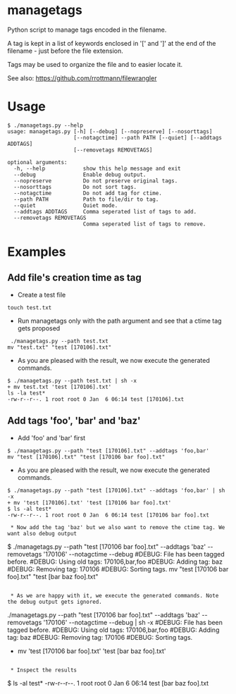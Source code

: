 # managetags
Python script to manage tags encoded in the filename.

A tag is kept in a list of keywords enclosed in '[' and ']'
at the end of the filename - just before the file extension.

Tags may be used to organize the file and to easier locate it.

See also: https://github.com/rrottmann/filewrangler

# Usage

~~~
$ ./managetags.py --help
usage: managetags.py [-h] [--debug] [--nopreserve] [--nosorttags]
                     [--notagctime] --path PATH [--quiet] [--addtags ADDTAGS]
                     [--removetags REMOVETAGS]

optional arguments:
  -h, --help            show this help message and exit
  --debug               Enable debug output.
  --nopreserve          Do not preserve original tags.
  --nosorttags          Do not sort tags.
  --notagctime          Do not add tag for ctime.
  --path PATH           Path to file/dir to tag.
  --quiet               Quiet mode.
  --addtags ADDTAGS     Comma seperated list of tags to add.
  --removetags REMOVETAGS
                        Comma seperated list of tags to remove.
~~~

# Examples

## Add file's creation time as tag

 * Create a test file

~~~
touch test.txt
~~~

 * Run managetags only with the path argument and see that a ctime tag gets proposed

~~~
 ./managetags.py --path test.txt
mv "test.txt" "test [170106].txt"
~~~

 * As you are pleased with the result, we now execute the generated commands.

~~~
$ ./managetags.py --path test.txt | sh -x
+ mv test.txt 'test [170106].txt'
ls -la test*
-rw-r--r--. 1 root root 0 Jan  6 06:14 test [170106].txt
~~~

## Add tags 'foo', 'bar' and 'baz'

  * Add 'foo' and 'bar' first

~~~
$ ./managetags.py --path "test [170106].txt" --addtags 'foo,bar'
mv "test [170106].txt" "test [170106 bar foo].txt"
~~~

 * As you are pleased with the result, we now execute the generated commands.

~~~
$ ./managetags.py --path "test [170106].txt" --addtags 'foo,bar' | sh -x
+ mv 'test [170106].txt' 'test [170106 bar foo].txt'
$ ls -al test*
-rw-r--r--. 1 root root 0 Jan  6 06:14 test [170106 bar foo].txt

 * Now add the tag 'baz' but we also want to remove the ctime tag. We want also debug output

~~~
$ ./managetags.py --path "test [170106 bar foo].txt" --addtags 'baz' --removetags '170106' --notagctime --debug
#DEBUG: File has been tagged before.
#DEBUG: Using old tags: 170106,bar,foo
#DEBUG: Adding tag: baz
#DEBUG: Removing tag: 170106
#DEBUG: Sorting tags.
mv "test [170106 bar foo].txt" "test [bar baz foo].txt"
~~~

 * As we are happy with it, we execute the generated commands. Note the debug output gets ignored.

~~~
./managetags.py --path "test [170106 bar foo].txt" --addtags 'baz' --removetags '170106' --notagctime --debug | sh -x
#DEBUG: File has been tagged before.
#DEBUG: Using old tags: 170106,bar,foo
#DEBUG: Adding tag: baz
#DEBUG: Removing tag: 170106
#DEBUG: Sorting tags.
+ mv 'test [170106 bar foo].txt' 'test [bar baz foo].txt'
~~~

 * Inspect the results

~~~
$ ls -al test*
-rw-r--r--. 1 root root 0 Jan  6 06:14 test [bar baz foo].txt
~~~
